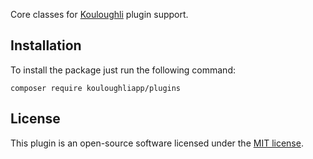 Core classes for [Kouloughli](https://Kouloughliapp.io) plugin support.

## Installation

To install the package just run the following command:

```
composer require kouloughliapp/plugins
```

## License

This plugin is an open-source software licensed under the [MIT license](https://opensource.org/licenses/MIT). 
